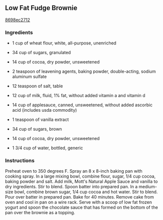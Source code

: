 ## Low Fat Fudge Brownie

[8698ec2712](http://www.food.com/recipe/low-fat-fudge-brownie-378671)

### Ingredients

 - 1 cup of wheat flour, white, all-purpose, unenriched

 - 34 cup of sugars, granulated

 - 14 cup of cocoa, dry powder, unsweetened

 - 2 teaspoon of leavening agents, baking powder, double-acting, sodium aluminum sulfate

 - 12 teaspoon of salt, table

 - 12 cup of milk, fluid, 1% fat, without added vitamin a and vitamin d

 - 14 cup of applesauce, canned, unsweetened, without added ascorbic acid (includes usda commodity)

 - 1 teaspoon of vanilla extract

 - 34 cup of sugars, brown

 - 14 cup of cocoa, dry powder, unsweetened

 - 1 3/4 cup of water, bottled, generic

### Instructions

Preheat oven to 350 degrees F. Spray an 8 x 8-inch baking pan with cooking spray. In a large mixing bowl, combine flour, sugar, 1/4 cup cocoa, baking powder and salt. Add milk, Mott's Natural Apple Sauce and vanilla to dry ingredients. Stir to blend. Spoon batter into prepared pan. In a medium-size bowl, combine brown sugar, 1/4 cup cocoa and hot water. Stir to blend. Pour over batter in prepared pan. Bake for 40 minutes. Remove cake from oven and cool in pan on a wire rack. Serve with a scoop of low fat frozen yogurt and spoon the chocolate sauce that has formed on the bottom of the pan over the brownie as a topping.